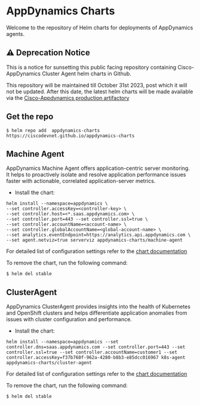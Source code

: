 # AppDynamics Charts 

Welcome to the repository of Helm charts for deployments of AppDynamics agents.

## ⚠️ Deprecation Notice
This is a notice for sunsetting this public facing repository containing Cisco-AppDynamics Cluster Agent helm charts in Github. 

This repository will be maintained till October 31st 2023, post which it will not be updated. After this date, the latest helm charts will be made available via the [Cisco-Appdynamics production artifactory](https://appdynamics.jfrog.io/ui/repos/tree/General/appdynamics-cloud-helmcharts/)


## Get the repo

```
$ helm repo add  appdynamics-charts https://ciscodevnet.github.io/appdynamics-charts
```

## Machine Agent

AppDynamics Machine Agent offers application-centric server monitoring. It helps to proactively isolate and resolve application performance issues faster with actionable, correlated application-server metrics. 

* Install the chart:

```
helm install --namespace=appdynamics \
--set controller.accessKey=<controller-key> \ 
--set controller.host=<*.saas.appdynamics.com> \
--set controller.port=443 --set controller.ssl=true \
--set controller.accountName=<account-name> \
--set controller.globalAccountName=<global-account-name> \ 
--set analytics.eventEndpoint=https://analytics.api.appdynamics.com \
--set agent.netviz=true serverviz appdynamics-charts/machine-agent
```

For detailed list of configuration settings refer to the [chart documentation](https://ciscodevnet.github.io/appdynamics-charts/machine-agent/)

To remove the chart, run the following command:

```
$ helm del stable

```

## ClusterAgent

AppDynamics ClusterAgent provides insights into the health of Kubernetes and OpenShift clusters and helps differentiate application anomalies from issues with cluster configuration and performance.

* Install the chart:

```
helm install --namespace=appdynamics --set controller.dns=saas.appdynamics.com --set controller.port=443 --set controller.ssl=true --set controller.accountName=customer1 --set controller.accessKey=f37b760f-962a-4280-b8b3-e85dcc016967 k8s-agent appdynamics-charts/cluster-agent

```

For detailed list of configuration settings refer to the [chart documentation](https://ciscodevnet.github.io/appdynamics-charts/cluster-agent/)

To remove the chart, run the following command:

```
$ helm del stable

```

